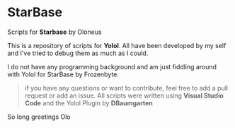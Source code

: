 # StarBase
Scripts for **Starbase** by Oloneus

This is a repository of scripts for **Yolol**. All have been developed by my self and I've tried to debug them as much as I could.

I do not have any programming background and am just fiddling around with Yolol for StarBase by Frozenbyte.

> if you have any questions or want to contribute, feel free to add a pull request or add an issue.
> All scripts were written using **Visual Studio Code** and the Yolol Plugin by **DBaumgarten**

So long
greetings
Olo

